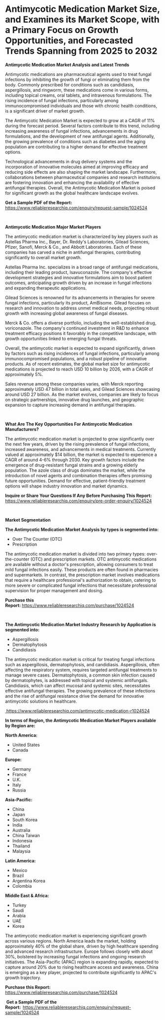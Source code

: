 <p><h1>Antimycotic Medication Market Size, and Examines its Market Scope, with a Primary Focus on Growth Opportunities, and Forecasted Trends Spanning from 2025 to 2032</h1></p><p><strong>Antimycotic Medication Market Analysis and Latest Trends</strong></p>
<p><p>Antimycotic medications are pharmaceutical agents used to treat fungal infections by inhibiting the growth of fungi or eliminating them from the body. Commonly prescribed for conditions such as candidiasis, aspergillosis, and ringworm, these medications come in various forms, including topical creams, oral tablets, and intravenous formulations. The rising incidence of fungal infections, particularly among immunocompromised individuals and those with chronic health conditions, is a significant driver of market growth.</p><p>The Antimycotic Medication Market is expected to grow at a CAGR of 11% during the forecast period. Several factors contribute to this trend, including increasing awareness of fungal infections, advancements in drug formulations, and the development of new antifungal agents. Additionally, the growing prevalence of conditions such as diabetes and the aging population are contributing to a higher demand for effective treatment options.</p><p>Technological advancements in drug delivery systems and the incorporation of innovative molecules aimed at improving efficacy and reducing side effects are also shaping the market landscape. Furthermore, collaborations between pharmaceutical companies and research institutions are fostering innovation and enhancing the availability of effective antifungal therapies. Overall, the Antimycotic Medication Market is poised for significant growth as the global healthcare landscape evolves.</p></p>
<p><strong>Get a Sample PDF of the Report:&nbsp;</strong> <a href="https://www.reliableresearchiq.com/enquiry/request-sample/1024524?utm_campaign=2580&utm_medium=2&utm_source=Github&utm_content=ia&utm_term=17042025&utm_id=antimycotic-medication">https://www.reliableresearchiq.com/enquiry/request-sample/1024524</a></p>
<p>&nbsp;</p>
<p><strong>Antimycotic Medication Major Market Players</strong></p>
<p><p>The antimycotic medication market is characterized by key players such as Astellas Pharma Inc., Bayer, Dr. Reddy's Laboratories, Gilead Sciences, Pfizer, Sanofi, Merck & Co., and Abbott Laboratories. Each of these companies has carved a niche in antifungal therapies, contributing significantly to overall market growth.</p><p>Astellas Pharma Inc. specializes in a broad range of antifungal medications, including their leading product, Isavuconazole. The company's effective development strategies and innovative formulations aim to boost patient outcomes, anticipating growth driven by an increase in fungal infections and expanding therapeutic applications.</p><p>Gilead Sciences is renowned for its advancements in therapies for severe fungal infections, particularly its product, AmBisome. Gilead focuses on research and innovation to address unmet medical needs, projecting robust growth with increasing global awareness of fungal diseases.</p><p>Merck & Co. offers a diverse portfolio, including the well-established drug, voriconazole. The company's continued investment in R&D to enhance treatment efficacy positions it favorably in the competitive landscape, with growth opportunities linked to emerging fungal threats.</p><p>Overall, the antimycotic market is expected to expand significantly, driven by factors such as rising incidences of fungal infections, particularly among immunocompromised populations, and a robust pipeline of innovative products. As of recent estimates, the global market size for antimycotic medications is projected to reach USD 10 billion by 2026, with a CAGR of approximately 5%.</p><p>Sales revenue among these companies varies, with Merck reporting approximately USD 47 billion in total sales, and Gilead Sciences showcasing around USD 27 billion. As the market evolves, companies are likely to focus on strategic partnerships, innovative drug launches, and geographic expansion to capture increasing demand in antifungal therapies.</p></p>
<p>&nbsp;</p>
<p><strong>What Are The Key Opportunities For Antimycotic Medication Manufacturers?</strong></p>
<p><p>The antimycotic medication market is projected to grow significantly over the next few years, driven by the rising prevalence of fungal infections, increased awareness, and advancements in medical treatments. Currently valued at approximately $14 billion, the market is expected to experience a CAGR of around 4-6% through 2030. Key growth factors include the emergence of drug-resistant fungal strains and a growing elderly population. The azole class of drugs dominates the market, while the introduction of novel agents and combination therapies offers promising future opportunities. Demand for effective, patient-friendly treatment options will shape industry innovation and market dynamics.</p></p>
<p><strong>Inquire or Share Your Questions If Any Before Purchasing This Report:</strong> <a href="https://www.reliableresearchiq.com/enquiry/pre-order-enquiry/1024524?utm_campaign=2580&utm_medium=2&utm_source=Github&utm_content=ia&utm_term=17042025&utm_id=antimycotic-medication">https://www.reliableresearchiq.com/enquiry/pre-order-enquiry/1024524</a></p>
<p>&nbsp;</p>
<p><strong>Market Segmentation</strong></p>
<p><strong>The Antimycotic Medication Market Analysis by types is segmented into:</strong></p>
<p><ul><li>Over The Counter (OTC)</li><li>Prescription</li></ul></p>
<p><p>The antimycotic medication market is divided into two primary types: over-the-counter (OTC) and prescription markets. OTC antimycotic medications are available without a doctor's prescription, allowing consumers to treat mild fungal infections easily. These products are often found in pharmacies and supermarkets. In contrast, the prescription market involves medications that require a healthcare professional's authorization to obtain, catering to more severe or complicated fungal infections that necessitate professional supervision for proper management and dosing.</p></p>
<p><strong>Purchase this Report:&nbsp;</strong><a href="https://www.reliableresearchiq.com/purchase/1024524?utm_campaign=2580&utm_medium=2&utm_source=Github&utm_content=ia&utm_term=17042025&utm_id=antimycotic-medication">https://www.reliableresearchiq.com/purchase/1024524</a></p>
<p>&nbsp;</p>
<p><strong>The Antimycotic Medication Market Industry Research by Application is segmented into:</strong></p>
<p><ul><li>Aspergillosis</li><li>Dermatophytosis</li><li>Candidiasis</li></ul></p>
<p><p>The antimycotic medication market is critical for treating fungal infections such as aspergillosis, dermatophytosis, and candidiasis. Aspergillosis, often affecting the respiratory system, requires targeted antifungal treatments to manage severe cases. Dermatophytosis, a common skin infection caused by dermatophytes, is addressed with topical and systemic antifungals. Candidiasis, which can affect mucosal and systemic sites, necessitates effective antifungal therapies. The growing prevalence of these infections and the rise of antifungal resistance drive the demand for innovative antimycotic solutions in healthcare.</p></p>
<p><a href="https://www.reliableresearchiq.com/antimycotic-medication-r1024524?utm_campaign=2580&utm_medium=2&utm_source=Github&utm_content=ia&utm_term=17042025&utm_id=antimycotic-medication">&nbsp;https://www.reliableresearchiq.com/antimycotic-medication-r1024524</a></p>
<p><strong>In terms of Region, the Antimycotic Medication Market Players available by Region are:</strong></p>
<p>
    <p> <strong> North America: </strong>
        <ul>
            <li>United States</li>
            <li>Canada</li>
        </ul>
        </p> 
    <p> <strong> Europe: </strong>
        <ul>
            <li>Germany</li>
            <li>France</li>
            <li>U.K.</li>
            <li>Italy</li>
            <li>Russia</li>
        </ul>
        </p> 
    <p> <strong> Asia-Pacific: </strong>
        <ul>
            <li>China</li>
            <li>Japan</li>
            <li>South Korea</li>
            <li>India</li>
            <li>Australia</li>
            <li>China Taiwan</li>
            <li>Indonesia</li>
            <li>Thailand</li>
            <li>Malaysia</li>
        </ul>
        </p> 
    <p> <strong> Latin America: </strong>
        <ul>
            <li>Mexico</li>
            <li>Brazil</li>
            <li>Argentina Korea</li>
            <li>Colombia</li>
        </ul>
        </p> 
    <p> <strong> Middle East & Africa: </strong>
        <ul>
            <li>Turkey</li>
            <li>Saudi</li>
            <li>Arabia</li>
            <li>UAE</li>
            <li>Korea</li>
        </ul>
    </p>
    </p>
<p><p>The antimycotic medication market is experiencing significant growth across various regions. North America leads the market, holding approximately 40% of the global share, driven by high healthcare spending and advanced research infrastructure. Europe follows closely with about 30%, bolstered by increasing fungal infections and ongoing research initiatives. The Asia-Pacific (APAC) region is expanding rapidly, expected to capture around 20% due to rising healthcare access and awareness. China is emerging as a key player, projected to contribute significantly to APAC's growth trajectory.</p></p>
<p><strong>Purchase this Report: </strong><a href="https://www.reliableresearchiq.com/purchase/1024524?utm_campaign=2580&utm_medium=2&utm_source=Github&utm_content=ia&utm_term=17042025&utm_id=antimycotic-medication">https://www.reliableresearchiq.com/purchase/1024524</a></p>
<p>&nbsp;<strong>Get a Sample PDF of the Report:&nbsp;&nbsp;</strong><a href="https://www.reliableresearchiq.com/enquiry/request-sample/1024524?utm_campaign=2580&utm_medium=2&utm_source=Github&utm_content=ia&utm_term=17042025&utm_id=antimycotic-medication">https://www.reliableresearchiq.com/enquiry/request-sample/1024524</a></p>
<p><strong></strong></p>
<p><p></p><p></p><p></p></p>